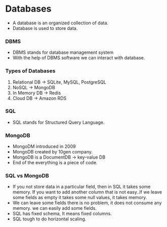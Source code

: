 # Databases
- A database is an organized collection of data.
- Database is used to store data.

### DBMS
- DBMS stands for database management system
- With the help of DBMS software we can interact with database.

### Types of Databases
1. Relational DB -> SQLite, MySQL, PostgreSQL
2. NoSQL -> MongoDB
3. In Memory DB -> Redis
4. Cloud DB -> Amazon RDS

### SQL
- SQL stands for Structured Query Language.

### MongoDB
- MongoDM introduced in 2009
- MongoDB created by 10gen company.
- MongoDB is a DocumentDB -> key-value DB
- End of the everything is a piece of code.


### SQL vs MongoDB
- If you not store data in a particular field, then in SQL it takes some memory. If you want to add another column that is not easy..If we leave some fields as empty it takes some null values, it takes memory.
- We can leave some fields there is no problem, it does not consume any memory. we can easily add some fields.
- SQL has fixed schema, It means fixed columns.
- SQL tough to do horizontal scaling.